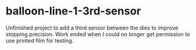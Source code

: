 # balloon-line-1-3rd-sensor



Unfinished project to add a third sensor between the dies to improve stopping precision.
Work ended when I could no longer get permission to use printed film for testing.
